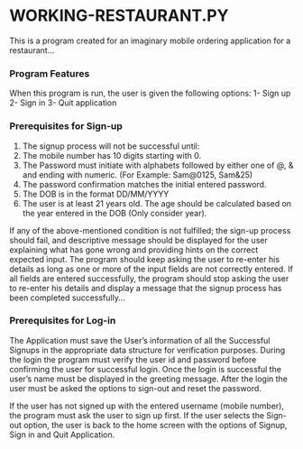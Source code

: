# WORKING-RESTAURANT.PY

This is a program created for an imaginary mobile ordering application for a restaurant...

### Program Features

When this program is run, the user is given the following options: 
1- Sign up 
2- Sign in 
3- Quit application 


### Prerequisites for Sign-up

1. The signup process will not be successful until:
2. The mobile number has 10 digits starting with 0.
3. The Password must initiate with alphabets followed by either one of @, & and ending with numeric. (For Example: Sam@0125, Sam&25)
4. The password confirmation matches the initial entered password.
5. The DOB is in the format DD/MM/YYYY
6. The user is at least 21 years old. The age should be calculated based on the year 
entered in the DOB (Only consider year).

If any of the above-mentioned condition is not fulfilled; the sign-up process should fail, and 
descriptive message should be displayed for the user explaining what has gone wrong and 
providing hints on the correct expected input. The program should keep asking the user to 
re-enter his details as long as one or more of the input fields are not correctly entered. If all 
fields are entered successfully, the program should stop asking the user to re-enter his 
details and display a message that the signup process has been completed successfully...


### Prerequisites for Log-in

The Application must save the User’s information of all the Successful Signups in the appropriate data 
structure for verification purposes. During the login the program must verify the user id and password before confirming the user for successful login. Once the login is successful the user’s name must be displayed in the greeting message. After the login the user must be asked the options to sign-out and reset the password.

If the user has not signed up with the entered username (mobile number), the program must ask the 
user to sign up first. If the user selects the Sign-out option, the user is back to the home screen with the options of 
Signup, Sign in and Quit Application. 
